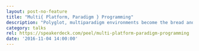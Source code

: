 ```yaml
---
layout: post-no-feature
title: "Multi{ Platform, Paradigm } Programming"
description: "Polyglot, multiparadigm environments become the bread and butter of every developer’s work. With the drive towards microservices and reactive software developers start to look into Erlang/OTP platform more often. The platform offers incredible tools we can’t directly make use of from within JVM languages or can we? The talk shows the integration between JVM languages and BEAM’s LFE/Elixir. The fundamental pattern that will be explored are Erlang/OTP as a base platform/language and a JVM-based data access layer. We will explore JInterface, a set of Java classes which are used to make communication between JVM languages and Erlang, providing a message-based protocol. In the end the talk compares the JInterface-based approach to HTTP REST-style communication."
category: talks
rel: https://speakerdeck.com/peel/multi-platform-paradigm-programming
date: '2016-11-04 14:00:00'
---
```

